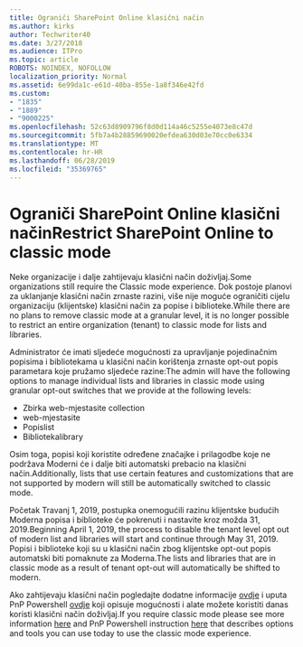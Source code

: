 ```yaml
---
title: Ograniči SharePoint Online klasični način
ms.author: kirks
author: Techwriter40
ms.date: 3/27/2018
ms.audience: ITPro
ms.topic: article
ROBOTS: NOINDEX, NOFOLLOW
localization_priority: Normal
ms.assetid: 6e99da1c-e61d-40ba-855e-1a8f346e42fd
ms.custom:
- "1835"
- "1889"
- "9000225"
ms.openlocfilehash: 52c63d8909796f8d0d114a46c5255e4073e8c47d
ms.sourcegitcommit: 5fb7a4b28859690020efdea630d03e70cc0e6334
ms.translationtype: MT
ms.contentlocale: hr-HR
ms.lasthandoff: 06/28/2019
ms.locfileid: "35369765"
---
```

# <a name="restrict-sharepoint-online-to-classic-mode"></a><span data-ttu-id="45a2d-102">Ograniči SharePoint Online klasični način</span><span class="sxs-lookup"><span data-stu-id="45a2d-102">Restrict SharePoint Online to classic mode</span></span>

<span data-ttu-id="45a2d-103">Neke organizacije i dalje zahtijevaju klasični način doživljaj.</span><span class="sxs-lookup"><span data-stu-id="45a2d-103">Some organizations still require the Classic mode experience.</span></span> <span data-ttu-id="45a2d-104">Dok postoje planovi za uklanjanje klasični način zrnaste razini, više nije moguće ograničiti cijelu organizaciju (klijentske) klasični način za popise i biblioteke.</span><span class="sxs-lookup"><span data-stu-id="45a2d-104">While there are no plans to remove classic mode at a granular level, it is no longer possible to restrict an entire organization (tenant) to classic mode for lists and libraries.</span></span>

<span data-ttu-id="45a2d-105">Administrator će imati sljedeće mogućnosti za upravljanje pojedinačnim popisima i bibliotekama u klasični način korištenja zrnaste opt-out popis parametara koje pružamo sljedeće razine:</span><span class="sxs-lookup"><span data-stu-id="45a2d-105">The admin will have the following options to manage individual lists and libraries in classic mode using granular opt-out switches that we provide at the following levels:</span></span>

- <span data-ttu-id="45a2d-106">Zbirka web-mjesta</span><span class="sxs-lookup"><span data-stu-id="45a2d-106">site collection</span></span>
- <span data-ttu-id="45a2d-107">web-mjesta</span><span class="sxs-lookup"><span data-stu-id="45a2d-107">site</span></span>
- <span data-ttu-id="45a2d-108">Popis</span><span class="sxs-lookup"><span data-stu-id="45a2d-108">list</span></span>
- <span data-ttu-id="45a2d-109">Biblioteka</span><span class="sxs-lookup"><span data-stu-id="45a2d-109">library</span></span>

<span data-ttu-id="45a2d-110">Osim toga, popisi koji koristite određene značajke i prilagodbe koje ne podržava Moderni će i dalje biti automatski prebacio na klasični način.</span><span class="sxs-lookup"><span data-stu-id="45a2d-110">Additionally, lists that use certain features and customizations that are not supported by modern will still be automatically switched to classic mode.</span></span>

<span data-ttu-id="45a2d-111">Početak Travanj 1, 2019, postupka onemogućili razinu klijentske budućih Moderna popisa i biblioteke će pokrenuti i nastavite kroz možda 31, 2019.</span><span class="sxs-lookup"><span data-stu-id="45a2d-111">Beginning April 1, 2019, the process to disable the tenant level opt out of modern list and libraries will start and continue through May 31, 2019.</span></span>  <span data-ttu-id="45a2d-112">Popisi i biblioteke koji su u klasični način zbog klijentske opt-out popis automatski biti pomaknute za Moderna.</span><span class="sxs-lookup"><span data-stu-id="45a2d-112">The lists and libraries that are in classic mode as a result of tenant opt-out will automatically be shifted to modern.</span></span>

<span data-ttu-id="45a2d-113">Ako zahtijevaju klasični način pogledajte dodatne informacije [ovdje](https://techcommunity.microsoft.com/t5/Microsoft-SharePoint-Blog/Delivering-SharePoint-modern-experiences/ba-p/315023) i uputa PnP Powershell [ovdje](https://docs.microsoft.com/sharepoint/dev/transform/modernize-userinterface-lists-and-libraries-optout) koji opisuje mogućnosti i alate možete koristiti danas koristi klasični način doživljaj.</span><span class="sxs-lookup"><span data-stu-id="45a2d-113">If you require classic mode please see more information [here](https://techcommunity.microsoft.com/t5/Microsoft-SharePoint-Blog/Delivering-SharePoint-modern-experiences/ba-p/315023) and PnP Powershell instruction [here](https://docs.microsoft.com/sharepoint/dev/transform/modernize-userinterface-lists-and-libraries-optout) that describes options and tools you can use today to use the classic mode experience.</span></span>
